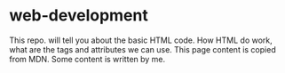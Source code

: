# web-development
This repo. will tell you about the basic HTML code. How HTML do work, what are the tags and attributes we can use. This page content is copied from MDN. Some content is written by me. 
